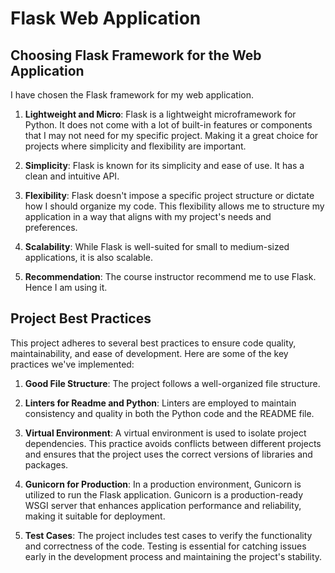 # Flask Web Application

## Choosing Flask Framework for the Web Application

I have chosen the Flask framework for my web application.

1. **Lightweight and Micro**: Flask is a lightweight microframework for Python. It does not come with a lot of built-in features or components that I may not need for my specific project. Making it a great choice for projects where simplicity and flexibility are important.

2. **Simplicity**: Flask is known for its simplicity and ease of use. It has a clean and intuitive API.

3. **Flexibility**: Flask doesn't impose a specific project structure or dictate how I should organize my code. This flexibility allows me to structure my application in a way that aligns with my project's needs and preferences.

4. **Scalability**: While Flask is well-suited for small to medium-sized applications, it is also scalable.

5. **Recommendation**: The course instructor recommend me to use Flask. Hence I am using it.

## Project Best Practices

This project adheres to several best practices to ensure code quality, maintainability, and ease of development. Here are some of the key practices we've implemented:

1. **Good File Structure**: The project follows a well-organized file structure.

2. **Linters for Readme and Python**: Linters are employed to maintain consistency and quality in both the Python code and the README file.

3. **Virtual Environment**: A virtual environment is used to isolate project dependencies. This practice avoids conflicts between different projects and ensures that the project uses the correct versions of libraries and packages.

4. **Gunicorn for Production**: In a production environment, Gunicorn is utilized to run the Flask application. Gunicorn is a production-ready WSGI server that enhances application performance and reliability, making it suitable for deployment.

5. **Test Cases**: The project includes test cases to verify the functionality and correctness of the code. Testing is essential for catching issues early in the development process and maintaining the project's stability.